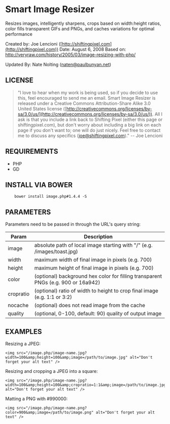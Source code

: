 # Smart Image Resizer

Resizes images, intelligently sharpens, crops based on width:height ratios, color fills
transparent GIFs and PNGs, and caches variations for optimal performance

Created by: Joe Lencioni ([http://shiftingpixel.com](http://shiftingpixel.com))
Date: August 6, 2008
Based on: http://veryraw.com/history/2005/03/image-resizing-with-php/

Updated By: Nate Nolting ([naten@paulbunyan.net](mailto:naten@paulbunyan.net))

## LICENSE

> "I love to hear when my work is being used, so if you decide to use this, feel encouraged
> to send me an email. Smart Image Resizer is released under a Creative Commons
> Attribution-Share Alike 3.0 United States license
> ([http://creativecommons.org/licenses/by-sa/3.0/us/](http://creativecommons.org/licenses/by-sa/3.0/us/)). All I ask is that you include a link
> back to Shifting Pixel (either this page or shiftingpixel.com), but don't worry about
> including a big link on each page if you don't want to; one will do just nicely. Feel
> free to contact me to discuss any specifics ([joe@shiftingpixel.com](mailto:joe@shiftingpixel.com))."
-- Joe Lencioni

## REQUIREMENTS

* PHP
* GD

## INSTALL VIA BOWER

```
    bower install image.php#1.4.4 -S
```

## PARAMETERS

Parameters need to be passed in through the URL's query string:

| Param  | Description |
|---|---|
|  image | absolute path of local image starting with "/" (e.g. /images/toast.jpg) |
|  width | maximum width of final image in pixels (e.g. 700) |
|  height | maximum height of final image in pixels (e.g. 700) |
|  color | (optional) background hex color for filling transparent PNGs (e.g. 900 or 16a942) |
|  cropratio | (optional) ratio of width to height to crop final image (e.g. 1:1 or 3:2) |
|  nocache | (optional) does not read image from the cache |
|  quality | (optional, 0-100, default: 90) quality of output image |

## EXAMPLES

Resizing a JPEG:

```
<img src="/image.php/image-name.jpg?width=100&amp;height=100&amp;image=/path/to/image.jpg" alt="Don't forget your alt text" />
```

Resizing and cropping a JPEG into a square:

```
<img src="/image.php/image-name.jpg?width=100&amp;height=100&amp;cropratio=1:1&amp;image=/path/to/image.jpg" alt="Don't forget your alt text" />
```

Matting a PNG with #990000:
```
<img src="/image.php/image-name.png?color=900&amp;image=/path/to/image.png" alt="Don't forget your alt text" />
```
